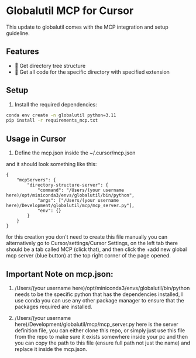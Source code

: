# Globalutil MCP for Cursor

This update to globalutil comes with the MCP integration and setup guideline.

## Features

- 📁 Get directory tree structure
- 📖 Get all code for the specific directory with specified extension

## Setup

1. Install the required dependencies:

```bash
conda env create -n globalutil python=3.11
pip install -r requirements_mcp.txt
```

## Usage in Cursor

1. Define the mcp.json inside the ~/.cursor/mcp.json

and it should look something like this:

```
{
    "mcpServers": {
        "directory-structure-server": {
            "command": "/Users/(your username here)/opt/miniconda3/envs/globalutil/bin/python",
            "args": ["/Users/(your username here)/Development/globalutil/mcp/mcp_server.py"],
            "env": {}
        }
    }
}
```

for this creation you don't need to create this file manually you can alternatively go to Cursor/settings/Cursor Settings, on the left tab there should be a tab called MCP (click that), and then click the +add new global mcp server (blue button) at the top right corner of the page opened.

## Important Note on mcp.json:

1. /Users/(your username here)/opt/miniconda3/envs/globalutil/bin/python needs to be the specific python that has the dependencies installed, I use conda you can use any other package manager to ensure that the packages required are installed.

2. /Users/(your username here)/Development/globalutil/mcp/mcp_server.py here is the server definition file, you can either clone this repo, or simply just use this file from the repo to make sure it exists somewhere inside your pc and then you can copy the path to this file (ensure full path not just the name) and replace it inside the mcp.json.
